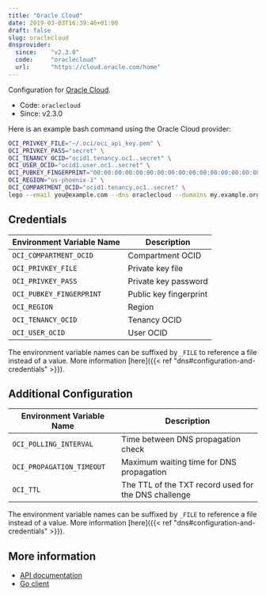 ```yaml
---
title: "Oracle Cloud"
date: 2019-03-03T16:39:46+01:00
draft: false
slug: oraclecloud
dnsprovider:
  since:    "v2.3.0"
  code:     "oraclecloud"
  url:      "https://cloud.oracle.com/home"
---
```


<!-- THIS DOCUMENTATION IS AUTO-GENERATED. PLEASE DO NOT EDIT. -->
<!-- providers/dns/oraclecloud/oraclecloud.toml -->
<!-- THIS DOCUMENTATION IS AUTO-GENERATED. PLEASE DO NOT EDIT. -->


Configuration for [Oracle Cloud](https://cloud.oracle.com/home).


<!--more-->

- Code: `oraclecloud`
- Since: v2.3.0


Here is an example bash command using the Oracle Cloud provider:

```bash
OCI_PRIVKEY_FILE="~/.oci/oci_api_key.pem" \
OCI_PRIVKEY_PASS="secret" \
OCI_TENANCY_OCID="ocid1.tenancy.oc1..secret" \
OCI_USER_OCID="ocid1.user.oc1..secret" \
OCI_PUBKEY_FINGERPRINT="00:00:00:00:00:00:00:00:00:00:00:00:00:00:00:00" \
OCI_REGION="us-phoenix-1" \
OCI_COMPARTMENT_OCID="ocid1.tenancy.oc1..secret" \
lego --email you@example.com --dns oraclecloud --domains my.example.org run
```




## Credentials

| Environment Variable Name | Description |
|-----------------------|-------------|
| `OCI_COMPARTMENT_OCID` | Compartment OCID |
| `OCI_PRIVKEY_FILE` | Private key file |
| `OCI_PRIVKEY_PASS` | Private key password |
| `OCI_PUBKEY_FINGERPRINT` | Public key fingerprint |
| `OCI_REGION` | Region |
| `OCI_TENANCY_OCID` | Tenancy OCID |
| `OCI_USER_OCID` | User OCID |

The environment variable names can be suffixed by `_FILE` to reference a file instead of a value.
More information [here]({{< ref "dns#configuration-and-credentials" >}}).


## Additional Configuration

| Environment Variable Name | Description |
|--------------------------------|-------------|
| `OCI_POLLING_INTERVAL` | Time between DNS propagation check |
| `OCI_PROPAGATION_TIMEOUT` | Maximum waiting time for DNS propagation |
| `OCI_TTL` | The TTL of the TXT record used for the DNS challenge |

The environment variable names can be suffixed by `_FILE` to reference a file instead of a value.
More information [here]({{< ref "dns#configuration-and-credentials" >}}).




## More information

- [API documentation](https://docs.cloud.oracle.com/iaas/Content/DNS/Concepts/dnszonemanagement.htm)
- [Go client](https://github.com/oracle/oci-go-sdk)

<!-- THIS DOCUMENTATION IS AUTO-GENERATED. PLEASE DO NOT EDIT. -->
<!-- providers/dns/oraclecloud/oraclecloud.toml -->
<!-- THIS DOCUMENTATION IS AUTO-GENERATED. PLEASE DO NOT EDIT. -->
